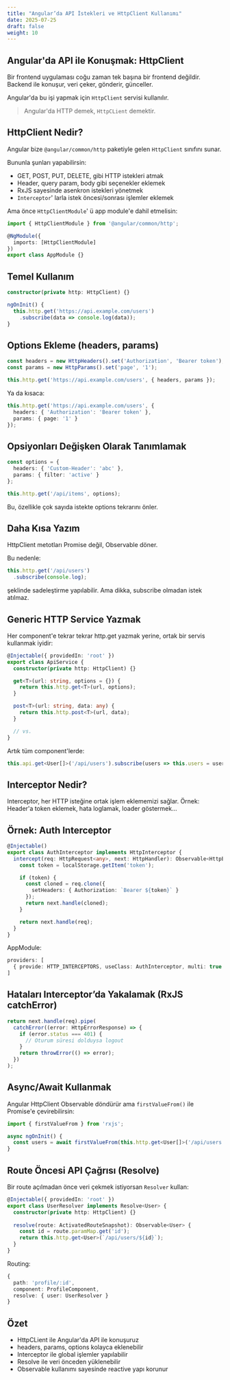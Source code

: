 ```yaml
---
title: "Angular’da API İstekleri ve HttpClient Kullanımı"
date: 2025-07-25
draft: false
weight: 10
---
```



## Angular'da API ile Konuşmak: HttpClient

Bir frontend uygulaması coğu zaman tek başına bir frontend değildir. Backend ile konuşur, veri çeker, gönderir, günceller.

Angular'da bu işi yapmak için `HttpClient` servisi kullanılır.

> Angular'da HTTP demek, `HttpCLient` demektir.

## HttpClient Nedir?

Angular bize `@angular/common/http` paketiyle gelen `HttpClient` sınıfını sunar.

Bununla şunları yapabilirsin:

- GET, POST, PUT, DELETE, gibi HTTP istekleri atmak
- Header, query param, body gibi seçenekler eklemek
- RxJS sayesinde asenkron istekleri yönetmek
- `Interceptor`' larla istek öncesi/sonrası işlemler eklemek

Ama önce `HttpClientModule`' ü app module'e dahil etmelisin:

```ts
import { HttpClientModule } from '@angular/common/http';

@NgModule({
  imports: [HttpClientModule]
})
export class AppModule {}
```


## Temel Kullanım

```ts
constructor(private http: HttpClient) {}

ngOnInit() {
  this.http.get('https://api.example.com/users')
    .subscribe(data => console.log(data));
}
```

## Options Ekleme (headers, params)

```ts
const headers = new HttpHeaders().set('Authorization', 'Bearer token');
const params = new HttpParams().set('page', '1');

this.http.get('https://api.example.com/users', { headers, params });
```

Ya da kısaca:

```ts
this.http.get('https://api.example.com/users', {
  headers: { 'Authorization': 'Bearer token' },
  params: { page: '1' }
});
```

## Opsiyonları Değişken Olarak Tanımlamak

```ts
const options = {
  headers: { 'Custom-Header': 'abc' },
  params: { filter: 'active' }
};

this.http.get('/api/items', options);
```
Bu, özellikle çok sayıda istekte options tekrarını önler.

## Daha Kısa Yazım

HttpClient metotları Promise değil, Observable döner.

Bu nedenle:

```ts
this.http.get('/api/users')
  .subscribe(console.log);
```

şeklinde sadeleştirme yapılabilir. Ama dikka, subscribe olmadan istek atılmaz.


## Generic HTTP Service Yazmak

Her component'e tekrar tekrar http.get yazmak yerine, ortak bir servis kullanmak iyidir:

```ts
@Injectable({ providedIn: 'root' })
export class ApiService {
  constructor(private http: HttpClient) {}

  get<T>(url: string, options = {}) {
    return this.http.get<T>(url, options);
  }

  post<T>(url: string, data: any) {
    return this.http.post<T>(url, data);
  }

  // vs.
}
```

Artık tüm component'lerde:

```ts
this.api.get<User[]>('/api/users').subscribe(users => this.users = users);
```

## Interceptor Nedir?

Interceptor, her HTTP isteğine ortak işlem eklememizi sağlar. Örnek: Header'a token eklemek, hata loglamak, loader göstermek...

## Örnek: Auth Interceptor

```ts
@Injectable()
export class AuthInterceptor implements HttpInterceptor {
  intercept(req: HttpRequest<any>, next: HttpHandler): Observable<HttpEvent<any>> {
    const token = localStorage.getItem('token');

    if (token) {
      const cloned = req.clone({
        setHeaders: { Authorization: `Bearer ${token}` }
      });
      return next.handle(cloned);
    }

    return next.handle(req);
  }
}
```

AppModule:

```ts
providers: [
  { provide: HTTP_INTERCEPTORS, useClass: AuthInterceptor, multi: true }
]
```

## Hataları Interceptor’da Yakalamak (RxJS catchError)

```ts
return next.handle(req).pipe(
  catchError((error: HttpErrorResponse) => {
    if (error.status === 401) {
      // Oturum süresi dolduysa logout
    }
    return throwError(() => error);
  })
);
```

## Async/Await Kullanmak

Angular HttpClient Observable döndürür ama `firstValueFrom()` ile Promise'e çevirebilirsin:

```ts
import { firstValueFrom } from 'rxjs';

async ngOnInit() {
  const users = await firstValueFrom(this.http.get<User[]>('/api/users'));
}
```

## Route Öncesi API Çağrısı (Resolve)
Bir route açılmadan önce veri çekmek istiyorsan `Resolver` kullan:

```ts
@Injectable({ providedIn: 'root' })
export class UserResolver implements Resolve<User> {
  constructor(private http: HttpClient) {}
  
  resolve(route: ActivatedRouteSnapshot): Observable<User> {
    const id = route.paramMap.get('id');
    return this.http.get<User>(`/api/users/${id}`);
  }
}
```

Routing:

```ts
{
  path: 'profile/:id',
  component: ProfileComponent,
  resolve: { user: UserResolver }
}
```

## Özet
- HttpCLient ile Angular'da API ile konuşuruz
- headers, params, options kolayca eklenebilir
- Interceptor ile global işlemler yapılabilir
- Resolve ile veri önceden yüklenebilir
- Observable kullanımı sayesinde reactive yapı korunur